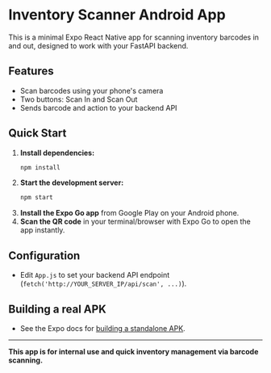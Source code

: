 # Inventory Scanner Android App

This is a minimal Expo React Native app for scanning inventory barcodes in and out, designed to work with your FastAPI backend.

## Features
- Scan barcodes using your phone's camera
- Two buttons: Scan In and Scan Out
- Sends barcode and action to your backend API

## Quick Start

1. **Install dependencies:**
   ```bash
   npm install
   ```
2. **Start the development server:**
   ```bash
   npm start
   ```
3. **Install the Expo Go app** from Google Play on your Android phone.
4. **Scan the QR code** in your terminal/browser with Expo Go to open the app instantly.

## Configuration
- Edit `App.js` to set your backend API endpoint (`fetch('http://YOUR_SERVER_IP/api/scan', ...)`).

## Building a real APK
- See the Expo docs for [building a standalone APK](https://docs.expo.dev/classic/building-standalone-apps/).

---

**This app is for internal use and quick inventory management via barcode scanning.**
